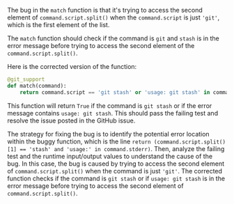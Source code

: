 The bug in the `match` function is that it's trying to access the second element of `command.script.split()` when the `command.script` is just `'git'`, which is the first element of the list.

The `match` function should check if the command is `git` and `stash` is in the error message before trying to access the second element of the `command.script.split()`.

Here is the corrected version of the function:
```python
@git_support
def match(command):
    return command.script == 'git stash' or 'usage: git stash' in command.stderr
```
This function will return `True` if the command is `git stash` or if the error message contains `usage: git stash`. This should pass the failing test and resolve the issue posted in the GitHub issue.

The strategy for fixing the bug is to identify the potential error location within the buggy function, which is the line `return (command.script.split()[1] == 'stash' and 'usage:' in command.stderr)`. Then, analyze the failing test and the runtime input/output values to understand the cause of the bug. In this case, the bug is caused by trying to access the second element of `command.script.split()` when the command is just `'git'`. The corrected function checks if the command is `git stash` or if `usage: git stash` is in the error message before trying to access the second element of `command.script.split()`.